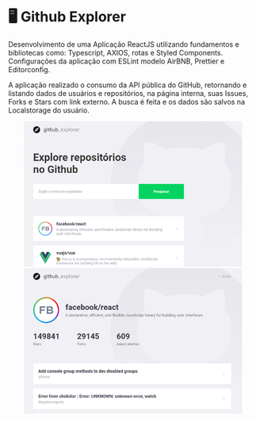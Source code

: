 # 🖥 Github Explorer
 Desenvolvimento de uma Aplicação ReactJS utilizando fundamentos e bibliotecas como: Typescript, AXIOS, rotas e Styled Components.
 Configurações da aplicação com ESLint modelo AirBNB, Prettier e Editorconfig.
 
A aplicação realizado o consumo da API pública do GitHub, retornando e listando dados de usuários e repositórios, na página interna, suas Issues, Forks e Stars com link externo.
A busca é feita e os dados são salvos na Localstorage do usuário.

<p float="left" align="center">
<img src="https://raw.githubusercontent.com/taylosstls/github-explorer/master/src/assets/tela-1.png" width="440">
<img src="https://raw.githubusercontent.com/taylosstls/github-explorer/master/src/assets/tela-2.png" width="440">
</p>

